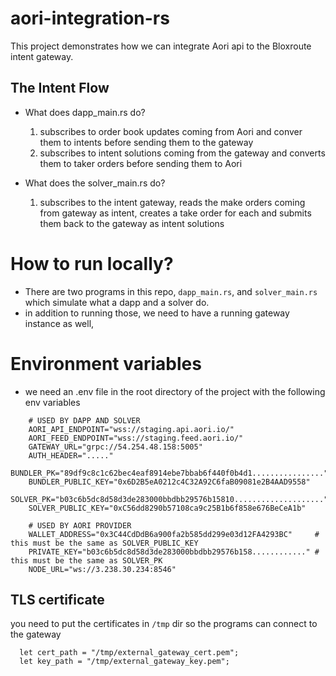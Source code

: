 # aori-integration-rs
This project demonstrates how we can integrate Aori api to the Bloxroute intent gateway.

## The Intent Flow
* What does dapp_main.rs do?
  1. subscribes to order book updates coming from Aori and conver them to intents before sending them to the gateway
  2. subscribes to intent solutions coming from the gateway and converts them to taker orders before sending them to Aori


* What does the solver_main.rs do?
  1. subscribes to the intent gateway, reads the make orders coming from gateway as intent, creates a take order for each and submits them 
  back to the gateway as intent solutions

# How to run locally?
* There are two programs in this repo, `dapp_main.rs`, and `solver_main.rs` which simulate what a dapp and a solver do.
* in addition to running those, we need to have a running gateway instance as well,

# Environment variables
* we need an .env file in the root directory of the project with the following env variables
```
    # USED BY DAPP AND SOLVER 
    AORI_API_ENDPOINT="wss://staging.api.aori.io/"
    AORI_FEED_ENDPOINT="wss://staging.feed.aori.io/"
    GATEWAY_URL="grpc://54.254.48.158:5005"
    AUTH_HEADER="....."
    BUNDLER_PK="89df9c8c1c62bec4eaf8914ebe7bbab6f440f0b4d1................"
    BUNDLER_PUBLIC_KEY="0x6D2B5eA0212c4C32A92C6faB09081e2B4AAD9558"
    SOLVER_PK="b03c6b5dc8d58d3de283000bbdbb29576b15810...................."
    SOLVER_PUBLIC_KEY="0xC56dd8290b57108ca9c25B1b6f858e676BeCeA1b"
    
    # USED BY AORI PROVIDER
    WALLET_ADDRESS="0x3C44CdDdB6a900fa2b585dd299e03d12FA4293BC"     # this must be the same as SOLVER_PUBLIC_KEY
    PRIVATE_KEY="b03c6b5dc8d58d3de283000bbdbb29576b158............" # this must be the same as SOLVER_PK
    NODE_URL="ws://3.238.30.234:8546"
```

## TLS certificate
  you need to put the certificates in `/tmp` dir so the programs can connect to the gateway
  ```
    let cert_path = "/tmp/external_gateway_cert.pem";
    let key_path = "/tmp/external_gateway_key.pem";
  ```